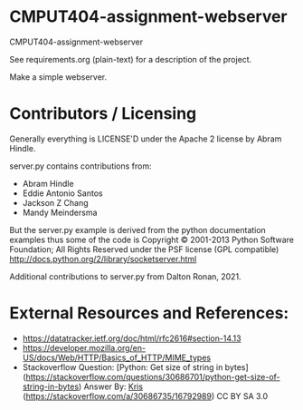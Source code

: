 # CMPUT404-assignment-webserver

CMPUT404-assignment-webserver

See requirements.org (plain-text) for a description of the project.

Make a simple webserver.

# Contributors / Licensing

Generally everything is LICENSE'D under the Apache 2 license by Abram Hindle.

server.py contains contributions from:

- Abram Hindle
- Eddie Antonio Santos
- Jackson Z Chang
- Mandy Meindersma

But the server.py example is derived from the python documentation
examples thus some of the code is Copyright © 2001-2013 Python
Software Foundation; All Rights Reserved under the PSF license (GPL
compatible) http://docs.python.org/2/library/socketserver.html

Additional contributions to server.py from Dalton Ronan, 2021.

# External Resources and References:
- https://datatracker.ietf.org/doc/html/rfc2616#section-14.13
- https://developer.mozilla.org/en-US/docs/Web/HTTP/Basics_of_HTTP/MIME_types
- Stackoverflow Question: [Python: Get size of string in bytes] (https://stackoverflow.com/questions/30686701/python-get-size-of-string-in-bytes) Answer By: [Kris](https://stackoverflow.com/users/3783770/kris) (https://stackoverflow.com/a/30686735/16792989) CC BY SA 3.0
